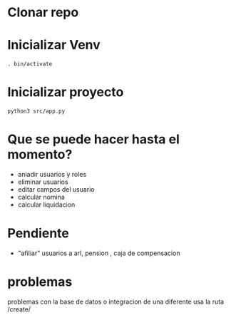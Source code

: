 # Clonar repo

# Inicializar Venv

    . bin/activate

# Inicializar proyecto

    python3 src/app.py


# Que se puede hacer hasta el momento?

* aniadir usuarios y roles
* eliminar usuarios
* editar campos del usuario
* calcular nomina
* calcular liquidacion

# Pendiente



* "afiliar" usuarios a arl, pension , caja de compensacion

# problemas
problemas con la base de datos o integracion de una diferente
usa la ruta
    /create/